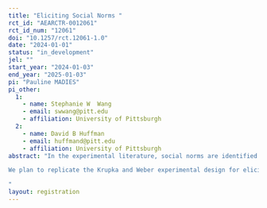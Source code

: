 ```yaml
---
title: "Eliciting Social Norms "
rct_id: "AEARCTR-0012061"
rct_id_num: "12061"
doi: "10.1257/rct.12061-1.0"
date: "2024-01-01"
status: "in_development"
jel: ""
start_year: "2024-01-03"
end_year: "2025-01-03"
pi: "Pauline MADIES"
pi_other:
  1:
    - name: Stephanie W  Wang
    - email: swwang@pitt.edu
    - affiliation: University of Pittsburgh
  2:
    - name: David B Huffman
    - email: huffmand@pitt.edu
    - affiliation: University of Pittsburgh
abstract: "In the experimental literature, social norms are identified by using the method developed by Krupka and Weber (2013).
We plan to replicate the Krupka and Weber experimental design for eliciting social norms using coordination games with simple modifications to test whether these modifications lead to similar or different elicited norms.
"
layout: registration
---
```


